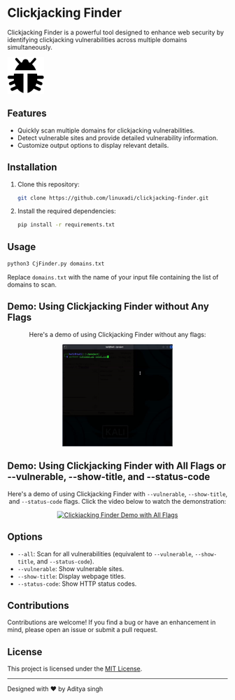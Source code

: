 # Clickjacking Finder

Clickjacking Finder is a powerful tool designed to enhance web security by identifying clickjacking vulnerabilities across multiple domains simultaneously.

![Clickjacking Finder Logo](https://github.com/linuxadi/clickjacking-finder/blob/main/clcikjacking.png)

## Features

- Quickly scan multiple domains for clickjacking vulnerabilities.
- Detect vulnerable sites and provide detailed vulnerability information.
- Customize output options to display relevant details.


## Installation

1. Clone this repository:

   ```bash
   git clone https://github.com/linuxadi/clickjacking-finder.git
   ```

2. Install the required dependencies:

   ```bash
   pip install -r requirements.txt
   ```

## Usage

```bash
python3 CjFinder.py domains.txt 
```

Replace `domains.txt` with the name of your input file containing the list of domains to scan.

## Demo: Using Clickjacking Finder without Any Flags

<div style="text-align: center;">
  <p>Here's a demo of using Clickjacking Finder without any flags:</p>
  <a href="https://github.com/linuxadi/linuxadi/raw/main/imports/without%20any%20flag.gif">
    <img src="https://github.com/linuxadi/linuxadi/raw/main/imports/without%20any%20flag.gif" alt="Clickjacking Finder Demo" width="50%">
  </a>
</div>

## Demo: Using Clickjacking Finder with All Flags or --vulnerable, --show-title, and --status-code 

<div style="text-align: center;">
  <p>Here's a demo of using Clickjacking Finder with <code>--vulnerable</code>, <code>--show-title</code>, and <code>--status-code</code> flags. Click the video below to watch the demonstration:</p>
  <a href="https://github.com/linuxadi/linuxadi/blob/main/imports/with%20all%20flag.mp4">
    <img src="https://github.com/linuxadi/linuxadi/raw/main/imports/with%20all%20flag.gif" alt="Clickjacking Finder Demo with All Flags" width="50%">
  </a>
</div>


## Options

- `--all`: Scan for all vulnerabilities (equivalent to `--vulnerable`, `--show-title`, and `--status-code`).
- `--vulnerable`: Show vulnerable sites.
- `--show-title`: Display webpage titles.
- `--status-code`: Show HTTP status codes.

## Contributions

Contributions are welcome! If you find a bug or have an enhancement in mind, please open an issue or submit a pull request.

## License

This project is licensed under the [MIT License](LICENSE).

---
Designed with ❤️ by Aditya singh 
